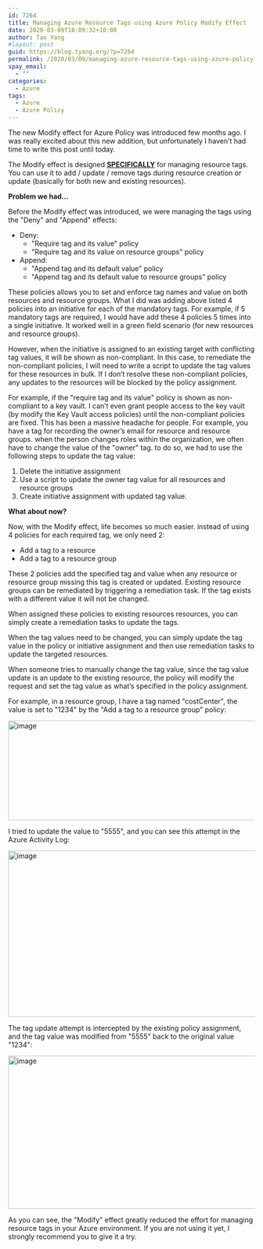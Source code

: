 ```yaml
---
id: 7264
title: Managing Azure Resource Tags using Azure Policy Modify Effect
date: 2020-03-09T18:09:32+10:00
author: Tao Yang
#layout: post
guid: https://blog.tyang.org/?p=7264
permalink: /2020/03/09/managing-azure-resource-tags-using-azure-policy-modify-effect/
spay_email:
  - ""
categories:
  - Azure
tags:
  - Azure
  - Azure Policy
---
```

The new Modify effect for Azure Policy was introduced few months ago. I was really excited about this new addition, but unfortunately I haven’t had time to write this post until today.

The Modify effect is designed **<u>SPECIFICALLY</u>** for managing resource tags. You can use it to add / update / remove tags during resource creation or update (basically for both new and existing resources).

**Problem we had…**

Before the Modify effect was introduced, we were managing the tags using the "Deny" and "Append" effects:

* Deny:
  * "Require tag and its value" policy
  * "Require tag and its value on resource groups" policy
* Append:
  * "Append tag and its default value" policy
  * "Append tag and its default value to resource groups" policy

These policies allows you to set and enforce tag names and value on both resources and resource groups. What I did was adding above listed 4 policies into an initiative for each of the mandatory tags. For example, if 5 mandatory tags are required, I would have add these 4 policies 5 times into a single initiative. It worked well in a green field scenario (for new resources and resource groups).

However, when the initiative is assigned to an existing target with conflicting tag values, it will be shown as non-compliant. In this case, to remediate the non-compliant policies, I will need to write a script to update the tag values for these resources in bulk. If I don’t resolve these non-compliant policies, any updates to the resources will be blocked by the policy assignment.

For example, if the "require tag and its value" policy is shown as non-compliant to a key vault. I can’t even grant people access to the key vault (by modify the Key Vault access policies) until the non-compliant policies are fixed. This has been a massive headache for people. For example, you have a tag for recording the owner’s email for resource and resource groups. when the person changes roles within the organization, we often have to change the value of the "owner" tag. to do so, we had to use the following steps to update the tag value:

1. Delete the initiative assignment
2. Use a script to update the owner tag value for all resources and resource groups
3. Create initiative assignment with updated tag value.

**What about now?**

Now, with the Modify effect, life becomes so much easier. instead of using 4 policies for each required tag, we only need 2:

* Add a tag to a resource
* Add a tag to a resource group


These 2 policies add the specified tag and value when any resource or resource group missing this tag is created or updated. Existing resource groups can be remediated by triggering a remediation task. If the tag exists with a different value it will not be changed.

When assigned these policies to existing resources resources, you can simply create a remediation tasks to update the tags.

When the tag values need to be changed, you can simply update the tag value in the policy or initiative assignment and then use remediation tasks to update the targeted resources.

When someone tries to manually change the tag value, since the tag value update is an update to the existing resource, the policy will modify the request and set the tag value as what’s specified in the policy assignment.

For example, in a resource group, I have a tag named "costCenter", the value is set to "1234" by the "Add a tag to a resource group" policy:

<a href="https://blog.tyang.org/wp-content/uploads/2020/03/image.png"><img style="display: inline; background-image: none;" title="image" src="https://blog.tyang.org/wp-content/uploads/2020/03/image_thumb.png" alt="image" width="624" height="203" border="0" /></a>

I tried to update the value to "5555", and you can see this attempt in the Azure Activity Log:

<a href="https://blog.tyang.org/wp-content/uploads/2020/03/image-1.png"><img style="display: inline; background-image: none;" title="image" src="https://blog.tyang.org/wp-content/uploads/2020/03/image_thumb-1.png" alt="image" width="555" height="339" border="0" /></a>

The tag update attempt is intercepted by the existing policy assignment, and the tag value was modified from "5555" back to the original value "1234":

<a href="https://blog.tyang.org/wp-content/uploads/2020/03/image-2.png"><img style="display: inline; background-image: none;" title="image" src="https://blog.tyang.org/wp-content/uploads/2020/03/image_thumb-2.png" alt="image" width="1031" height="312" border="0" /></a>

As you can see, the "Modify" effect greatly reduced the effort for managing resource tags in your Azure environment. If you are not using it yet, I strongly recommend you to give it a try.